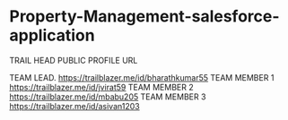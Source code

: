 # Property-Management-salesforce-application

TRAIL HEAD PUBLIC PROFILE URL 

TEAM LEAD.    https://trailblazer.me/id/bharathkumar55
TEAM MEMBER 1 https://trailblazer.me/id/jvirat59
TEAM MEMBER 2 https://trailblazer.me/id/mbabu205 
TEAM MEMBER 3 https://trailblazer.me/id/asivan1203
